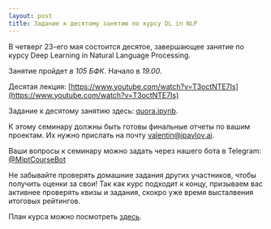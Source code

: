 ```yaml
---
layout: post
title: Задание к десятому занятию по курсу DL in NLP
---
```


В четверг 23-его мая состоится десятое, завершающее занятие по курсу Deep Learning in Natural Language Processing.

Занятие пройдет _в 105 БФК_. Начало в _19.00_.

Десятая лекция: [https://www.youtube.com/watch?v=T3octNTE7Is](https://www.youtube.com/watch?v=T3octNTE7Is) 


Задание к десятому занятию здесь: [quora.ipynb](https://github.com/deepmipt/deep-nlp-seminars/blob/master/seminar_09/quora.ipynb).

К этому семинару должны быть готовы финальные отчеты по вашим проектам. Их нужно прислать на почту valentin@ipavlov.ai.

Ваши вопросы к семинару можно задать через нашего бота в Telegram: [@MiptCourseBot](https://t.me/MiptCourseBot)

Не забывайте проверять домашние задания других участников, чтобы получить оценки за свои! Так как курс подходит к концу, призываем вас активнее проверять квизы и задания, скокро уже время высталвения итоговых рейтингов.

План курса можно посмотреть [здесь](../NLP/).
